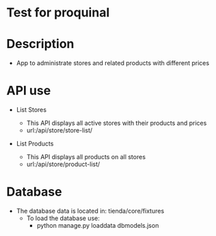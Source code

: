 # Test for proquinal

# Description

- App to administrate stores and related products with different prices

# API use
- List Stores 
   * This API displays all active stores with their products and prices
   * url:/api/store/store-list/
    
- List Products 
   * This API displays all products on all stores
   * url:/api/store/product-list/
  
# Database
- The database data is located in: tienda/core/fixtures
  * To load the database use:  
    - python manage.py loaddata dbmodels.json

    
